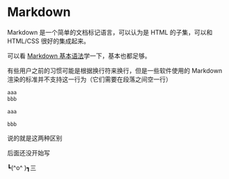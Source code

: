 # Markdown

Markdown 是一个简单的文档标记语言，可以认为是 HTML 的子集，可以和 HTML/CSS 很好的集成起来。

可以看 [Markdown 基本语法](https://markdown.com.cn/basic-syntax/)学一下，基本也都足够。

有些用户之前的习惯可能是根据换行符来换行，但是一些软件使用的 Markdown 渲染的标准并不支持这一行为（它们需要在段落之间空一行）

```mk
aaa
bbb
```

```mk
aaa

bbb
```

说的就是这两种区别

后面还没开始写

┗(^o^ )┓三